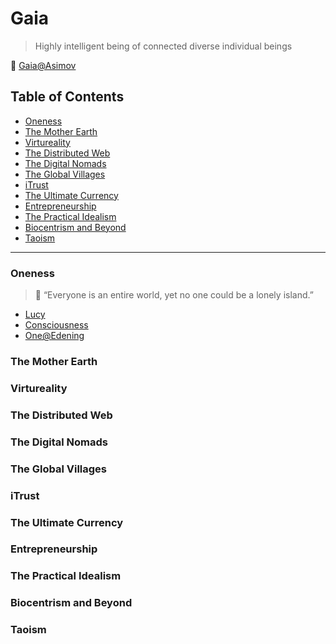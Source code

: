 # Gaia

> Highly intelligent being of connected diverse individual beings

:whale:  [Gaia@Asimov](https://asimov.fandom.com/wiki/Gaia)

## Table of Contents

- [Oneness](#oneness)
- [The Mother Earth](#the-mother-earth)
- [Virtureality](#virtureality)
- [The Distributed Web](#the-distributed-web)
- [The Digital Nomads](#the-digital-nomads)
- [The Global Villages](#the-global-villages)
- [iTrust](#itrust)
- [The Ultimate Currency](#the-ultimate-currency)
- [Entrepreneurship](#entrepreneurship)
- [The Practical Idealism](#the-practical-idealism)
- [Biocentrism and Beyond](#biocentrism-and-beyond)
- [Taoism](#taoism)
---

### Oneness

> :whale: “Everyone is an entire world, yet no one could be a lonely island.”

* [Lucy](https://service.edening.net/ipfs/QmTRzN7Pdiehd4wLnw4c5ANr9FUHbABHZjuHJn9E6pCz8E/Lucy-Oneness-720.mp4)
* [Consciousness](https://service.edening.net/ipfs/QmTRzN7Pdiehd4wLnw4c5ANr9FUHbABHZjuHJn9E6pCz8E/Oneness-Gaia-720.mp4)
* [One@Edening](https://one.edening.net/)

### The Mother Earth

### Virtureality

### The Distributed Web

### The Digital Nomads

### The Global Villages

### iTrust

### The Ultimate Currency

### Entrepreneurship

### The Practical Idealism

### Biocentrism and Beyond

### Taoism
